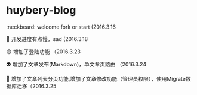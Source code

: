 # huybery-blog
:neckbeard: welcome fork or start (2016.3.16

:bear: 开发进度有点慢，sad (2016.3.18

:yum: 增加了登陆功能 （2016.3.23

:alien: 增加了文章发布(Markdown)，单文章页路由 （2016.3.24

:running: 增加了文章列表分页功能,增加了文章修改功能（管理员权限），使用Migrate数据库迁移（2016.3.25
